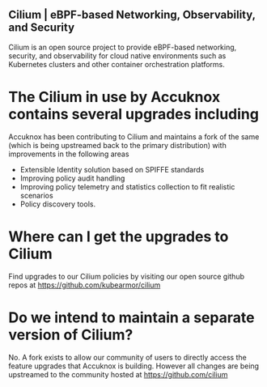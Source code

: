 ## Cilium | eBPF-based Networking, Observability, and Security
Cilium is an open source project to provide eBPF-based networking, security, and observability for cloud native environments such as Kubernetes clusters and other container orchestration platforms.


# The Cilium in use by Accuknox contains several upgrades including 

Accuknox has been contributing  to Cilium and maintains a fork of the same (which is being upstreamed back to the primary distribution) with improvements in the following areas
 - Extensible Identity solution based on SPIFFE standards
 - Improving policy audit handling
 - Improving policy telemetry and statistics collection to fit realistic scenarios
 - Policy discovery tools.

 # Where can I get the upgrades to Cilium
 Find upgrades to our Cilium policies by visiting our open source github repos at https://github.com/kubearmor/cilium


# Do we intend to maintain a separate version of Cilium?

No. A fork exists to allow our community of users to directly access the feature upgrades that Accuknox is building. However all changes are being upstreamed to the community hosted at https://github.com/cilium

